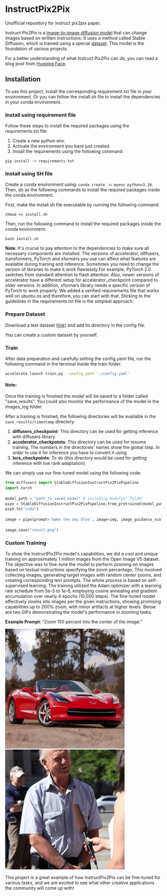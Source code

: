 # InstructPix2Pix
Unofficial repository for instruct pix2pix paper.


Instruct Pix2Pix is a [image-to-image diffusion model](https://arxiv.org/abs/2211.09800)
that can change images based on written instructions. It uses a method called Stable Diffusion, 
which is trained using a special [dataset](https://huggingface.co/datasets/timbrooks/instructpix2pix-clip-filtered). This model is the foundation of various projects.

For a better understanding of what Instruct Pix2Pix can do, you can read a blog post from
[Hugging Face](https://huggingface.co/blog/instruction-tuning-sd).

## Installation
To use this project, install the corresponding requirement.txt file in your environment. Or you can follow 
the install.sh file to install the dependencies in your conda environment.

### Install using requirement file
Follow these steps to install the required packages using the requirements.txt file:
1. Create a new python env.
2. Activate the environment you have just created.
3. Install the requirements using the following command:

```commandline
pip install -r requirements.txt
```

### Install using SH file
Create a conda environment using: `conda create -n myenv python=3.10`. Then, do as the following commands to
install the required packages inside the conda environment.

First, make the install.sh file executable by running the following command:
```commandline
chmod +x install.sh
```

Then, run the following command to install the required packages inside the conda environment:
```commandline
bash install.sh
```


__Note__: It's crucial to pay attention to the dependencies to make sure all necessary components are installed.
The versions of accelerator, diffusers, transformers, PyTorch and xformers you use can affect what features
are available during training and inference. Sometimes you need to change the version of libraries to make it work 
flawlessly For example, PyTorch 2.0 switches from standard attention to 
flash attention. Also, newer versions of accelerator have a different setup for accelerator_checkpoint compared 
to older versions. In addition, xformers library needs a specific version of PyTorch to work properly. We added a verified
requirements file that works well on ubuntu os and therefore, you can start with that. Sticking to the guidelines in the
requirements.txt file is the simplest approach. 


### Prepare Dataset
Download a test dataset ([link](https://huggingface.co/datasets/fusing/instructpix2pix-1000-samples)) and
add its directory in the config file.


You can create a custom dataset by yourself.

### Train

After data preparation and carefully setting the config.yaml file, run the following command in the terminal inside
the train folder.

```bash
accelerate launch train.py --config_path './config.yaml'
 ```

#### Note:
Once the training is finished the model will be saved to a folder called "save_results". You could also monitor the performance of the model in the images_log folder.

After a training is finished, the following directories will be available in the `save_results/timestamp` directory:
1) **diffusers_checkpoint**: This directory can be used for getting inference with diffusers library.
2) **accelerator_checkpoints**: This directory can be used for resume training. The numbers in the directories' names show the global step. 
In order to use it for inference you have to convert it using
3) **lora_checkpoints**: To do (this directory would be used for getting inference with low rank adaptation).

We can simply use our fine-tuned model using the following code:

```python
from diffusers import StableDiffusionInstructPix2PixPipeline
import torch

model_path = "path_to_saved_model" # including modules' folder
pipe = StableDiffusionInstructPix2PixPipeline.from_pretrained(model_path, torch_dtype=torch.float16)
pipe.to("cuda")

image = pipe(prompt='make the sky blue', image=img, image_guidance_scale=1.5).images[0]

image.save("result.png")
```

### Custom Training

To show the InstructPix2Pix model's capabilities, we did a cool and unique training on approximately 
1 million images from the Open Image V5 dataset. The objective was to fine-tune the model to perform zooming on images
based on textual instructions specifying the zoom percentage. This involved collecting images, generating target images
with random center zooms, and creating corresponding text prompts. The whole process is based on self-supervised 
learning. The training utilized the Adam optimizer with a learning rate schedule from 5e-5 to 1e-6, employing 
cosine annealing and gradient accumulation over nearly 4 epochs (10,000 steps). The fine-tuned model effectively
zooms into images per the given instructions, showing promising capabilities up to 200% zoom, with minor
artifacts at higher levels. Below are two GIFs demonstrating the model's performance in zooming tasks.

**Example Prompt**: “Zoom 150 percent into the center of the image.”

![Zoom Example 1](files/example_1.gif)
![Zoom Example 2](files/example_2.gif)

This project is a great example of how InstructPix2Pix can be fine-tuned for various tasks, and we are excited to see
what other creative applications the community will come up with!
